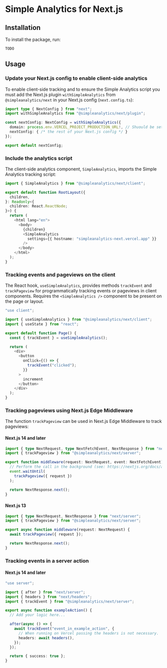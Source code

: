 # Simple Analytics for Next.js

## Installation

To install the package, run:

```bash
TODO
```

## Usage

### Update your Next.js config to enable client-side analytics

To enable client-side tracking and to ensure the Simple Analytics script you must add the Next.js plugin `withSimpleAnalytics` from `@simpleanalytics/next` in your Next.js config (`next.config.ts`):

```typescript
import type { NextConfig } from "next";
import withSimpleAnalytics from "@simpleanalytics/next/plugin";

const nextConfig: NextConfig = withSimpleAnalytics({
  domain: process.env.VERCEL_PROJECT_PRODUCTION_URL!, // Shuould be set to the domain of your Next.js application.
  nextConfig: { /* the rest of your Next.js config */ }
});

export default nextConfig;
```

### Include the analytics script

The client-side analytics component, `SimpleAnalytics`, imports the Simple Analytics tracking script:

```typescript
import { SimpleAnalytics } from "@simpleanalytics/next/client";

export default function RootLayout({
  children,
}: Readonly<{
  children: React.ReactNode;
}>) {
  return (
    <html lang="en">
      <body>
        {children}
        <SimpleAnalytics
          settings={{ hostname: "simpleanalytics-next.vercel.app" }}
        />
      </body>
    </html>
  );
}
```

### Tracking events and pageviews on the client

The React hook, `useSimpleAnalytics`, provides methods `trackEvent` and `trackPageview` for programmatically tracking events or pageviews in client components. Requires the `<SimpleAnalytics />` component to be present on the page or layout.

```typescript
"use client";

import { useSimpleAnalytics } from "@simpleanalytics/next/client";
import { useState } from "react";

export default function Page() {
  const { trackEvent } = useSimpleAnalytics();

  return (
    <div>
      <button
        onClick={() => {
          trackEvent("clicked");
        }}
      >
        increment
      </button>
    </div>
  );
}
```

### Tracking pageviews using Next.js Edge Middleware

The function `trackPageview` can be used in Next.js Edge Middleware to track pageviews:

#### Next.js 14 and later
```typescript
import { type NextRequest, type NextFetchEvent, NextResponse } from "next/server";
import { trackPageview } from "@simpleanalytics/next/server";

export function middleware(request: NextRequest, event: NextFetchEvent) {
  // Perform the call in the background (see: https://nextjs.org/docs/app/building-your-application/routing/middleware#waituntil-and-nextfetchevent)
  event.waitUntil(
    trackPageview({ request })
  );

  return NextResponse.next();
}
```

#### Next.js 13
```typescript
import { type NextRequest, NextResponse } from "next/server";
import { trackPageview } from "@simpleanalytics/next/server";

export async function middleware(request: NextRequest) {
  await trackPageview({ request });

  return NextResponse.next();
}
```

### Tracking events in a server action

#### Next.js 14 and later
```typescript
"use server";

import { after } from "next/server";
import { headers } from "next/headers";
import { trackEvent } from "@simpleanalytics/next/server";

export async function exampleAction() {
  // Add your logic here...

  after(async () => {
    await trackEvent("event_in_example_action", {
      // When running on Vercel passing the headers is not necessary.
      headers: await headers(),
    });
  });

  return { success: true };
}
```